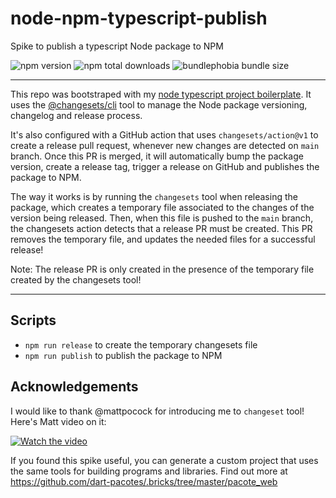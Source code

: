 # node-npm-typescript-publish

Spike to publish a typescript Node package to NPM

![npm version](https://badgen.net/npm/v/npm-typescript-publish) ![npm total downloads](https://badgen.net/npm/dt/npm-typescript-publish) ![bundlephobia bundle size](https://badgen.net/bundlephobia/min/npm-typescript-publish)

---

This repo was bootstraped with my [node typescript project boilerplate](https://github.com/freitas-labs/node-npm-typescript-prettier-eslint-jest-hotreload-hooks). It uses the [@changesets/cli](https://github.com/changesets/changesets) tool to manage the Node package versioning, changelog and release process.

It's also configured with a GitHub action that uses `changesets/action@v1` to create a release pull request, whenever new changes are detected on `main` branch. Once this PR is merged, it will automatically bump the package version, create a release tag, trigger a release on GitHub and publishes the package to NPM.

The way it works is by running the `changesets` tool when releasing the package, which creates a temporary file associated to the changes of the version being released. Then, when this file is pushed to the `main` branch, the changesets action detects that a release PR must be created. This PR removes the temporary file, and updates the needed files for a successful release!

Note: The release PR is only created in the presence of the temporary file created by the changesets tool!

---

## Scripts

- `npm run release` to create the temporary changesets file
- `npm run publish` to publish the package to NPM

## Acknowledgements

I would like to thank @mattpocock for introducing me to `changeset` tool! Here's Matt video on it:

[![Watch the video](https://img.youtube.com/vi/eh89VE3Mk5g/hqdefault.jpg)](https://youtu.be/eh89VE3Mk5g)

If you found this spike useful, you can generate a custom project that uses the same tools for building programs and libraries. Find out more at https://github.com/dart-pacotes/.bricks/tree/master/pacote_web